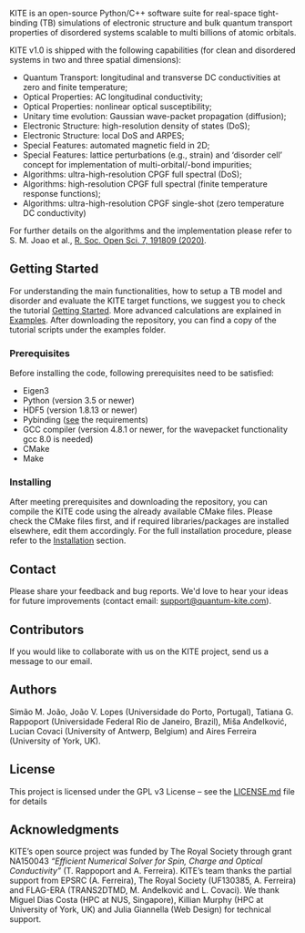 KITE is an open-source Python/C++ software suite for real-space tight-binding (TB) simulations of electronic structure and bulk quantum transport properties of disordered systems scalable to multi billions of atomic orbitals.

KITE v1.0 is shipped with the following capabilities (for clean and disordered systems in two and three spatial dimensions):

* Quantum Transport: longitudinal and transverse DC conductivities at zero and finite temperature;
* Optical Properties: AC longitudinal conductivity;
* Optical Properties: nonlinear optical susceptibility;
* Unitary time evolution: Gaussian wave-packet propagation (diffusion);
* Electronic Structure: high-resolution density of states (DoS);
* Electronic Structure: local DoS and ARPES;
* Special Features: automated magnetic field in 2D;
* Special Features: lattice perturbations (e.g., strain) and ‘disorder cell’ concept for implementation of multi-orbital/-bond impurities;
* Algorithms: ultra-high-resolution CPGF full spectral (DoS);
* Algorithms: high-resolution CPGF full spectral (finite temperature response functions);
* Algorithms: ultra-high-resolution CPGF single-shot (zero temperature DC conductivity)

For further details on the algorithms and the implementation please refer to S. M. Joao et al., [R. Soc. Open Sci. 7, 191809 (2020)](https://royalsocietypublishing.org/doi/full/10.1098/rsos.191809).

## Getting Started

For understanding the main functionalities, how to setup a TB model and disorder and evaluate the KITE target functions, we suggest you to check the tutorial [Getting Started](../documentation/index.md).
More advanced calculations are explained in [Examples](../documentation/examples). After downloading the repository, you can find a copy of the tutorial scripts under the examples folder.

### Prerequisites

Before installing the code, following prerequisites need to be satisfied:

* Eigen3
* Python (version 3.5 or newer)
* HDF5 (version 1.8.13 or newer)
* Pybinding ([see](https://github.com/dean0x7d/pybinding) the requirements)
* GCC compiler (version 4.8.1 or newer, for the wavepacket functionality gcc 8.0 is needed)
* CMake
* Make

### Installing

After meeting prerequisites and downloading the repository, you can compile the KITE code using the already available CMake files. Please check the CMake files first, and if required libraries/packages are installed elsewhere, edit them accordingly. For the full installation procedure, please refer to the [Installation](../installation.md) section.

## Contact 

Please share your feedback and bug reports.
We'd love to hear your ideas for future improvements (contact email: support@quantum-kite.com).

## Contributors

If you would like to collaborate with us on the KITE project, send us a message to our email.

## Authors

Simão M. João, João V. Lopes (Universidade do Porto, Portugal), Tatiana G. Rappoport (Universidade Federal Rio de Janeiro, Brazil), Miša Anđelković, Lucian Covaci (University of Antwerp, Belgium) and Aires Ferreira (University of York, UK).

## License

This project is licensed under the GPL v3 License – see the [LICENSE.md](LICENSE.md) file for details

## Acknowledgments

KITE’s open source project was funded by The Royal Society through grant NA150043 *“Efficient Numerical Solver for Spin, Charge and Optical Conductivity”* (T. Rappoport and A. Ferreira). KITE’s team thanks the partial support from EPSRC (A. Ferreira), The Royal Society (UF130385, A. Ferreira) and FLAG-ERA (TRANS2DTMD, M. Anđelković and L. Covaci). We thank Miguel Dias Costa (HPC at NUS, Singapore), Killian Murphy (HPC at University of York, UK) and Julia Giannella (Web Design) for technical support.

[contact]: #contact

